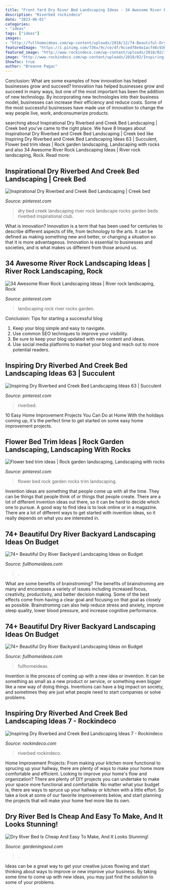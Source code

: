 ```yaml
---
title: "Front Yard Dry River Bed Landscaping Ideas - 34 Awesome River Rock Landscaping Ideas"
description: "Riverbed rockindeco"
date: "2023-06-01"
categories:
- "ideas"
tags: ["ideas"]
images:
- "http://fullhomeideas.com/wp-content/uploads/2018/12/74-Beautiful-Dry-River-Backyard-Landscaping-Ideas-on-Budget-71.jpg"
featuredImage: "https://i.pinimg.com/736x/9c/ce/df/9ccedf8e9a1acf46c9365bb98fa1c74a.jpg"
featured_image: "http://www.rockindeco.com/wp-content/uploads/2018/02/Inspiring-Dry-Riverbed-and-Creek-Bed-Landscaping-Ideas-7.jpg"
image: "http://www.rockindeco.com/wp-content/uploads/2018/02/Inspiring-Dry-Riverbed-and-Creek-Bed-Landscaping-Ideas-7.jpg"
ShowToc: true
author: "Breanne Pagac"
---
```



Conclusion: What are some examples of how innovation has helped businesses grow and succeed?
Innovation has helped businesses grow and succeed in many ways, but one of the most important has been the addition of new technology. By incorporating new technologies into their business model, businesses can increase their efficiency and reduce costs. Some of the most successful businesses have made use of innovation to change the way people live, work, andconsumerize products.

	

		
searching about Inspirational Dry Riverbed and Creek Bed Landscaping | Creek bed you've came to the right place. We have 8 Images about Inspirational Dry Riverbed and Creek Bed Landscaping | Creek bed like Inspiring Dry Riverbed and Creek Bed Landscaping Ideas 63 | Succulent, Flower bed trim ideas | Rock garden landscaping, Landscaping with rocks and also 34 Awesome River Rock Landscaping Ideas | River rock landscaping, Rock. Read more:
		
    
## Inspirational Dry Riverbed And Creek Bed Landscaping | Creek Bed

<img loading=lazy src="https://i.pinimg.com/736x/ad/a7/44/ada744a7f6df9702e7e3f4967f4244e5.jpg" onerror="this.onerror=null;this.src='https://tse4.mm.bing.net/th?id=OIP.Uo6w6-Ks2-ii57lOgpmF2AHaJ3&amp;pid=15.1';" alt="Inspirational Dry Riverbed and Creek Bed Landscaping | Creek bed">

_Source: pinterest.com_

>dry bed creek landscaping river rock landscape rocks garden beds riverbed inspirational club. 

	

What is innovation?
Innovation is a term that has been used for centuries to describe different aspects of life, from technology to the arts. It can be defined as making something new and better, or changing a situation so that it is more advantageous. Innovation is essential to businesses and societies, and is what makes us different from those around us.

    
## 34 Awesome River Rock Landscaping Ideas | River Rock Landscaping, Rock

<img loading=lazy src="https://i.pinimg.com/736x/80/99/e1/8099e106a6f3d7dbd736ed722e7dac57.jpg" onerror="this.onerror=null;this.src='https://tse3.mm.bing.net/th?id=OIP.D4l8DJ7PGotGqDVhKH-IMgHaJ3&amp;pid=15.1';" alt="34 Awesome River Rock Landscaping Ideas | River rock landscaping, Rock">

_Source: pinterest.com_

>landscaping rock river rocks garden. 

	

Conclusion: Tips for starting a successful blog
1. Keep your blog simple and easy to navigate.
2. Use common SEO techniques to improve your visibility.
3. Be sure to keep your blog updated with new content and ideas.
4. Use social media platforms to market your blog and reach out to more potential readers.

    
## Inspiring Dry Riverbed And Creek Bed Landscaping Ideas 63 | Succulent

<img loading=lazy src="https://i.pinimg.com/736x/9c/ce/df/9ccedf8e9a1acf46c9365bb98fa1c74a.jpg" onerror="this.onerror=null;this.src='https://tse2.mm.bing.net/th?id=OIP.tgH_CarmNBuEe39fs2NySQHaJ3&amp;pid=15.1';" alt="Inspiring Dry Riverbed and Creek Bed Landscaping Ideas 63 | Succulent">

_Source: pinterest.com_

>riverbed. 

	

10 Easy Home Improvement Projects You Can Do at Home
With the holidays coming up, it's the perfect time to get started on some easy home improvement projects.

    
## Flower Bed Trim Ideas | Rock Garden Landscaping, Landscaping With Rocks

<img loading=lazy src="https://i.pinimg.com/736x/6f/cd/04/6fcd04eb36a3395576d73f1bbdc65d5e.jpg" onerror="this.onerror=null;this.src='https://tse1.mm.bing.net/th?id=OIP.V-nwNE8xc5UjtPhqFlI5PQHaE8&amp;pid=15.1';" alt="Flower bed trim ideas | Rock garden landscaping, Landscaping with rocks">

_Source: pinterest.com_

>flower bed rock garden rocks trim landscaping. 

	

Invention ideas are something that people come up with all the time. They can be things that people think of or things that people create. There are a lot of different invention ideas out there, so it can be hard to decide which one to pursue. A good way to find idea is to look online or in a magazine. There are a lot of different ways to get started with invention ideas, so it really depends on what you are interested in.

    
## 74+ Beautiful Dry River Backyard Landscaping Ideas On Budget

<img loading=lazy src="http://fullhomeideas.com/wp-content/uploads/2018/12/74-Beautiful-Dry-River-Backyard-Landscaping-Ideas-on-Budget-71.jpg" onerror="this.onerror=null;this.src='https://tse2.mm.bing.net/th?id=OIP.bwmXUNkat3lmyaxnreoiWgHaLH&amp;pid=15.1';" alt="74+ Beautiful Dry River Backyard Landscaping Ideas on Budget">

_Source: fullhomeideas.com_

>. 

	

What are some benefits of brainstroming?
The benefits of brainstroming are many and encompass a variety of issues including increased focus, creativity, productivity, and better decision making. Some of the best effects come from having a clear goal and focusing on that goal as closely as possible. Brainstroming can also help reduce stress and anxiety, improve sleep quality, lower blood pressure, and increase cognitive performance.

    
## 74+ Beautiful Dry River Backyard Landscaping Ideas On Budget

<img loading=lazy src="https://fullhomeideas.com/wp-content/uploads/2018/12/74-Beautiful-Dry-River-Backyard-Landscaping-Ideas-on-Budget-26.jpg" onerror="this.onerror=null;this.src='https://tse1.mm.bing.net/th?id=OIP.SRPDKOQxgPC5B1PzuhasCwHaLO&amp;pid=15.1';" alt="74+ Beautiful Dry River Backyard Landscaping Ideas on Budget">

_Source: fullhomeideas.com_

>fullhomeideas. 

	

Invention is the process of coming up with a new idea or invention. It can be something as small as a new product or service, or something even bigger like a new way of doing things. Inventions can have a big impact on society, and sometimes they are just what people need to start companies or solve problems.

    
## Inspiring Dry Riverbed And Creek Bed Landscaping Ideas 7 - Rockindeco

<img loading=lazy src="http://www.rockindeco.com/wp-content/uploads/2018/02/Inspiring-Dry-Riverbed-and-Creek-Bed-Landscaping-Ideas-7.jpg" onerror="this.onerror=null;this.src='https://tse1.mm.bing.net/th?id=OIP.H07MIxNzhNWAcrKb9-Ku2AHaJ4&amp;pid=15.1';" alt="Inspiring Dry Riverbed and Creek Bed Landscaping Ideas 7 - Rockindeco">

_Source: rockindeco.com_

>riverbed rockindeco. 

	

Home Improvement Projects: From making your kitchen more functional to sprucing up your hallway, there are plenty of ways to make your home more comfortable and efficient.
Looking to improve your home's flow and organization? There are plenty of DIY projects you can undertake to make your space more functional and comfortable. No matter what your budget is, there are ways to spruce up your hallway or kitchen with a little effort. So take a look at some of our favorite improvements below, and start planning the projects that will make your home feel more like its own.

    
## Dry River Bed Is Cheap And Easy To Make, And It Looks Stunning!

<img loading=lazy src="https://gardeningsoul.com/wp-content/uploads/2020/04/dry-stream-7-scaled.jpg" onerror="this.onerror=null;this.src='https://tse1.mm.bing.net/th?id=OIP.9O7HfXc7UoZStW5_9dgH9gHaJ4&amp;pid=15.1';" alt="Dry River Bed Is Cheap And Easy To Make, And It Looks Stunning!">

_Source: gardeningsoul.com_

>. 

	

Ideas can be a great way to get your creative juices flowing and start thinking about ways to improve or new improve your business. By taking some time to come up with new ideas, you may just find the solution to some of your problems.

